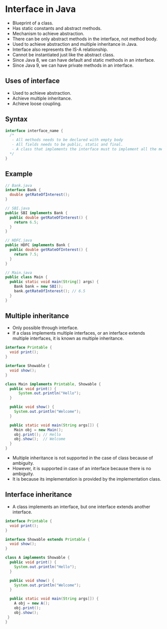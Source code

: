 # Interface in Java

- Blueprint of a class.
- Has static constants and abstract methods.
- Mechanism to achieve abstraction.
- There can be only abstract methods in the interface, not method body.
- Used to achieve abstraction and multiple inheritance in Java.
- Interface also represents the IS-A relationship.
- Cannot be instantiated just like the abstract class.
- Since Java 8, we can have default and static methods in an interface.
- Since Java 9, we can have private methods in an interface.

## Uses of interface

- Used to achieve abstraction.
- Achieve multiple inheritance.
- Achieve loose coupling.

## Syntax

```java
interface interface_name {
  /*
   - All methods needs to be declared with empty body
   - All fields needs to be public, static and final.
   - A class that implements the interface must to implement all the methods declared in the interface.
  */
}
```

## Example

```java
// Bank.java
interface Bank {
  double getRateOfInterest();
}

// SBI.java
public SBI implements Bank {
  public double getRateOfInterest() {
    return 6.5;
  }
}

// HDFC.java
public HDFC implements Bank {
  public double getRateOfInterest() {
    return 7.5;
  }
}

// Main.java
public class Main {
  public static void main(String[] args) {
    Bank bank = new SBI();
    bank.getRateOfInterest(); // 6.5
  }
}
```

## Multiple inheritance

- Only possible through interface.
- If a class implements multiple interfaces, or an interface extends multiple interfaces, it is known as multiple inheritance.

```java
interface Printable {
  void print();
}

interface Showable {
  void show();
}

class Main implements Printable, Showable {
  public void print() {
      System.out.println("Hello");
  }

  public void show() {
    System.out.println("Welcome");
  }

  public static void main(String args[]) {
    Main obj = new Main();
    obj.print(); // Hello
    obj.show();  // Welcome
  }
}
```

- Multiple inheritance is not supported in the case of class because of ambiguity.
- However, it is supported in case of an interface because there is no ambiguity.
- It is because its implementation is provided by the implementation class.

## Interface inheritance

- A class implements an interface, but one interface extends another interface.

```java
interface Printable {
  void print();
}

interface Showable extends Printable {
  void show();
}

class A implements Showable {
  public void print() {
    System.out.println("Hello");
  }

  public void show() {
    System.out.println("Welcome");
  }

  public static void main(String args[]) {
    A obj = new A();
    obj.print();
    obj.show();
 }
}
```
